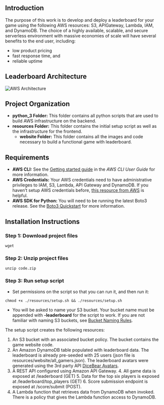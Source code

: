 ## Introduction
The purpose of this work is to develop and deploy a leaderboard for your game using the following AWS resources: S3, APIGateway, Lambda, IAM, and DynamoDB. The choice of a highly available, scalable, and secure serverless environment with massive economies of scale will have several benefits to the end user, including:
- low product pricing
- fast response time, and
- reliable uptime

## Leaderboard Architecture
![AWS Architecture](https://github.com/coursecoder/learning-aws/blob/media/Playdough-AWS-Architecture.png)

## Project Organization
- **python_3 Folder:** This folder contains all python scripts that are used to build AWS infrastructure on the backend.
- **resources Folder:** This folder contains the initial setup script as well as the infrastructure for the frontend. 
    - **website Folder:** This folder contains all the images and code necessary to build a functional game with leaderboard.

## Requirements
- **AWS CLI:** See the [Getting started guide](https://docs.aws.amazon.com/cli/latest/userguide/cli-chap-getting-started.html) in the *AWS CLI User Guide* for more information.
- **AWS Credentials:** Your AWS credentials need to have administrative privileges to IAM, S3, Lambda, API Gateway and DynamoDB. If you haven’t setup AWS credentials before, [this resource from AWS](https://docs.aws.amazon.com/sdk-for-java/v1/developer-guide/setup-credentials.html) is helpful.
- **AWS SDK for Python:** You will need to be running the latest Boto3 release. See the [Boto3 Quickstart](https://boto3.amazonaws.com/v1/documentation/api/latest/guide/quickstart.html) for more information.

## Installation Instructions
### Step 1: Download project files
<pre><code>wget <path-to-code-on-github>
</code></pre>
### Step 2: Unzip project files
<pre><code>unzip code.zip
</code></pre>
### Step 3: Run setup script
- Set permissions on the script so that you can run it, and then run it:
<pre><code>chmod +x ./resources/setup.sh && ./resources/setup.sh
</code></pre>
- You will be asked to name your S3 bucket. Your bucket name must be appended with **-leaderboard** for the script to work. If you are not familiar with naming S3 buckets, see [Bucket Naming Rules](https://docs.aws.amazon.com/AmazonS3/latest/userguide/bucketnamingrules.html).

The setup script creates the following resources:
1. An S3 bucket with an associated bucket policy. The bucket contains the game website code.
2. An Amazon DynamoDB table populated with leaderboard data.
The leaderboard is already pre-seeded with 25 users (json file is resources/website/all_gamers.json). The leaderboard avatars were generated using the 3rd party API [DiceBear Avatars](https://avatars.dicebear.com/).
3. A REST API configured using Amazon API Gateway.
    4. All game data is exposed at /leaderboard (GET)
    5. Data for the top six players is exposed at /leaderboard/top_players (GET)
    6. Score submission endpoint is exposed at /score/submit (POST).
7. A Lambda function that retrieves data from DynamoDB when invoked. There is a policy that gives the Lambda function access to DynamoDB.